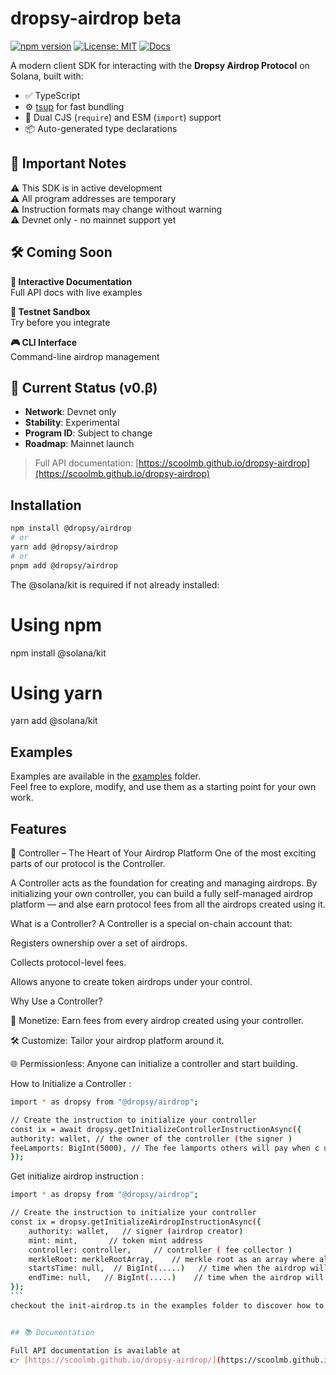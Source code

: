 # dropsy-airdrop beta

[![npm version](https://img.shields.io/npm/v/@dropsy/airdrop.svg)](https://www.npmjs.com/package/@dropsy/airdrop)
[![License: MIT](https://img.shields.io/badge/License-MIT-yellow.svg)](https://opensource.org/licenses/MIT)
[![Docs](https://img.shields.io/badge/docs-online-blue)](https://scoolmb.github.io/dropsy-airdrop/)

A modern client SDK for interacting with the **Dropsy Airdrop Protocol** on Solana, built with:

- ✅ TypeScript
- ⚙️ [tsup](https://github.com/egoist/tsup) for fast bundling
- 🔀 Dual CJS (`require`) and ESM (`import`) support
- 📦 Auto-generated type declarations

## 🚨 Important Notes

⚠️ This SDK is in active development  
⚠️ All program addresses are temporary  
⚠️ Instruction formats may change without warning  
⚠️ Devnet only - no mainnet support yet

## 🛠 Coming Soon

**📖 Interactive Documentation**  
Full API docs with live examples

**🧪 Testnet Sandbox**  
Try before you integrate

**🎮 CLI Interface**  
Command-line airdrop management

## 🔭 Current Status (v0.β)

- **Network**: Devnet only
- **Stability**: Experimental
- **Program ID**: Subject to change
- **Roadmap**: Mainnet launch

> Full API documentation: [https://scoolmb.github.io/dropsy-airdrop](https://scoolmb.github.io/dropsy-airdrop)

## Installation

```bash
npm install @dropsy/airdrop
# or
yarn add @dropsy/airdrop
# or
pnpm add @dropsy/airdrop
```

The @solana/kit is required if not already installed:

# Using npm

npm install @solana/kit

# Using yarn

yarn add @solana/kit

## Examples

Examples are available in the [examples](./examples) folder.  
Feel free to explore, modify, and use them as a starting point for your own work.

## Features

🚀 Controller – The Heart of Your Airdrop Platform
One of the most exciting parts of our protocol is the Controller.

A Controller acts as the foundation for creating and managing airdrops. By initializing your own controller, you can build a fully self-managed airdrop platform — and alse earn protocol fees from all the airdrops created using it.

What is a Controller?
A Controller is a special on-chain account that:

Registers ownership over a set of airdrops.

Collects protocol-level fees.

Allows anyone to create token airdrops under your control.

Why Use a Controller?

💸 Monetize: Earn fees from every airdrop created using your controller.

🛠️ Customize: Tailor your airdrop platform around it.

🌐 Permissionless: Anyone can initialize a controller and start building.

How to Initialize a Controller :

```bash
import * as dropsy from "@dropsy/airdrop";

// Create the instruction to initialize your controller
const ix = await dropsy.getInitializeControllerInstructionAsync({
authority: wallet, // the owner of the controller (the signer )
feeLamports: BigInt(5000), // The fee lamports others will pay when c using your controller
});
```

Get initialize airdrop instruction :

````bash
import * as dropsy from "@dropsy/airdrop";

// Create the instruction to initialize your controller
const ix = dropsy.getInitializeAirdropInstructionAsync({
    authority: wallet,   // signer (airdrop creator)
    mint: mint,       // token mint address
    controller: controller,     // controller ( fee collector )
    merkleRoot: merkleRootArray,    // merkle root as an array where all eligible wallets with amount
    startsTime: null,  // BigInt(.....)   // time when the airdrop will start (default is now )
    endTime: null,   // BigInt(.....)    // time when the airdrop will end (default is after 60 days  )
});
```
checkout the init-airdrop.ts in the examples folder to discover how to create merkleRoot


## 📚 Documentation

Full API documentation is available at
👉 [https://scoolmb.github.io/dropsy-airdrop/](https://scoolmb.github.io/dropsy-airdrop/)
````
